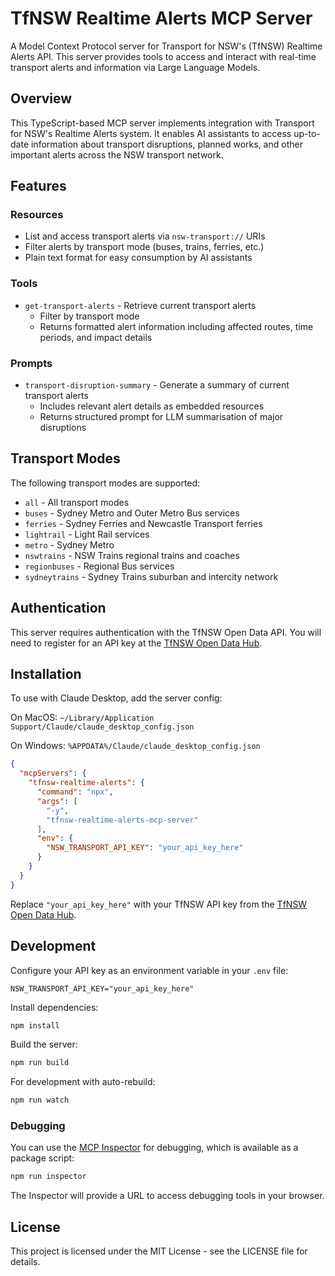 # TfNSW Realtime Alerts MCP Server

A Model Context Protocol server for Transport for NSW's (TfNSW) Realtime Alerts API. This server provides tools to access and interact with real-time transport alerts and information via Large Language Models.

## Overview

This TypeScript-based MCP server implements integration with Transport for NSW's Realtime Alerts system. It enables AI assistants to access up-to-date information about transport disruptions, planned works, and other important alerts across the NSW transport network.

## Features

### Resources
- List and access transport alerts via `nsw-transport://` URIs
- Filter alerts by transport mode (buses, trains, ferries, etc.)
- Plain text format for easy consumption by AI assistants

### Tools
- `get-transport-alerts` - Retrieve current transport alerts
  - Filter by transport mode
  - Returns formatted alert information including affected routes, time periods, and impact details

### Prompts
- `transport-disruption-summary` - Generate a summary of current transport alerts
  - Includes relevant alert details as embedded resources
  - Returns structured prompt for LLM summarisation of major disruptions

## Transport Modes

The following transport modes are supported:

- `all` - All transport modes
- `buses` - Sydney Metro and Outer Metro Bus services
- `ferries` - Sydney Ferries and Newcastle Transport ferries
- `lightrail` - Light Rail services
- `metro` - Sydney Metro
- `nswtrains` - NSW Trains regional trains and coaches
- `regionbuses` - Regional Bus services
- `sydneytrains` - Sydney Trains suburban and intercity network

## Authentication

This server requires authentication with the TfNSW Open Data API. You will need to register for an API key at the [TfNSW Open Data Hub](https://opendata.transport.nsw.gov.au/).

## Installation

To use with Claude Desktop, add the server config:

On MacOS: `~/Library/Application Support/Claude/claude_desktop_config.json`

On Windows: `%APPDATA%/Claude/claude_desktop_config.json`

```json
{
  "mcpServers": {
    "tfnsw-realtime-alerts": {
      "command": "npx",
      "args": [
        "-y",
        "tfnsw-realtime-alerts-mcp-server"
      ],
      "env": {
        "NSW_TRANSPORT_API_KEY": "your_api_key_here"
      }
    }
  }
}
```

Replace `"your_api_key_here"` with your TfNSW API key from the [TfNSW Open Data Hub](https://opendata.transport.nsw.gov.au/).

## Development

Configure your API key as an environment variable in your `.env` file:

```
NSW_TRANSPORT_API_KEY="your_api_key_here"
```

Install dependencies:
```bash
npm install
```

Build the server:
```bash
npm run build
```

For development with auto-rebuild:
```bash
npm run watch
```

### Debugging

You can use the [MCP Inspector](https://github.com/modelcontextprotocol/inspector) for debugging, which is available as a package script:

```bash
npm run inspector
```

The Inspector will provide a URL to access debugging tools in your browser.

## License

This project is licensed under the MIT License - see the LICENSE file for details.
